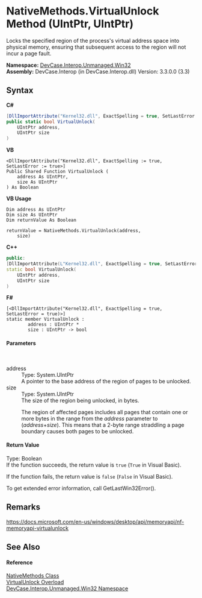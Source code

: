 # NativeMethods.VirtualUnlock Method (UIntPtr, UIntPtr)
 

Locks the specified region of the process's virtual address space into physical memory, ensuring that subsequent access to the region will not incur a page fault.

**Namespace:**&nbsp;<a href="N_DevCase_Interop_Unmanaged_Win32">DevCase.Interop.Unmanaged.Win32</a><br />**Assembly:**&nbsp;DevCase.Interop (in DevCase.Interop.dll) Version: 3.3.0.0 (3.3)

## Syntax

**C#**<br />
``` C#
[DllImportAttribute("Kernel32.dll", ExactSpelling = true, SetLastError = true)]
public static bool VirtualUnlock(
	UIntPtr address,
	UIntPtr size
)
```

**VB**<br />
``` VB
<DllImportAttribute("Kernel32.dll", ExactSpelling := true, SetLastError := true>]
Public Shared Function VirtualUnlock ( 
	address As UIntPtr,
	size As UIntPtr
) As Boolean
```

**VB Usage**<br />
``` VB Usage
Dim address As UIntPtr
Dim size As UIntPtr
Dim returnValue As Boolean

returnValue = NativeMethods.VirtualUnlock(address, 
	size)
```

**C++**<br />
``` C++
public:
[DllImportAttribute(L"Kernel32.dll", ExactSpelling = true, SetLastError = true)]
static bool VirtualUnlock(
	UIntPtr address, 
	UIntPtr size
)
```

**F#**<br />
``` F#
[<DllImportAttribute("Kernel32.dll", ExactSpelling = true, SetLastError = true)>]
static member VirtualUnlock : 
        address : UIntPtr * 
        size : UIntPtr -> bool 

```


#### Parameters
&nbsp;<dl><dt>address</dt><dd>Type: System.UIntPtr<br />A pointer to the base address of the region of pages to be unlocked.</dd><dt>size</dt><dd>Type: System.UIntPtr<br />The size of the region being unlocked, in bytes. 

 The region of affected pages includes all pages that contain one or more bytes in the range from the *address* parameter to (*address*+*size*). This means that a 2-byte range straddling a page boundary causes both pages to be unlocked.</dd></dl>

#### Return Value
Type: Boolean<br />If the function succeeds, the return value is `true` (`True` in Visual Basic). 

 If the function fails, the return value is `false` (`False` in Visual Basic). 

 To get extended error information, call GetLastWin32Error().

## Remarks
<a href="https://docs.microsoft.com/en-us/windows/desktop/api/memoryapi/nf-memoryapi-virtualunlock" target="_blank">https://docs.microsoft.com/en-us/windows/desktop/api/memoryapi/nf-memoryapi-virtualunlock</a>

## See Also


#### Reference
<a href="T_DevCase_Interop_Unmanaged_Win32_NativeMethods">NativeMethods Class</a><br /><a href="Overload_DevCase_Interop_Unmanaged_Win32_NativeMethods_VirtualUnlock">VirtualUnlock Overload</a><br /><a href="N_DevCase_Interop_Unmanaged_Win32">DevCase.Interop.Unmanaged.Win32 Namespace</a><br />